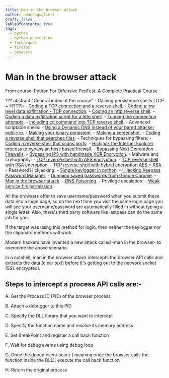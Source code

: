 ```yaml
---
title: Man in the browser attack
author: amandaguglieri
draft: false
TableOfContents: true
tags:
  - python
  - python pentesting
  - techniques
  - firefox
  - browsers
---
```


# Man in the browser attack

From course: [Python For Offensive PenTest: A Complete Practical Course](https://www.udemy.com/course/python-for-offensive-security-practical-course/).

??? abstract "General index of the course"
	- Gaining persistence shells (TCP + HTTP):
		- [Coding a TCP connection and a reverse shell](coding-a-tcp-reverse-shell.md).
		- [Coding a low level data exfiltration  - TCP connection](coding-a-low-level-data-exfiltration-tcp.md).
		- [Coding an http reverse shell](coding-an-http-reverse-shell.md).
		- [Coding a data exfiltration script for a http shell](coding-a-data-exfiltration-script-http-shell.md).
		- [Tunning the connection attempts](tunning-the-connection-attemps.md).
		- [Including cd command into TCP reverse shell](including-cd-command-into-tcp-reverse-shell.md).
	- Advanced scriptable shells:
		- [Using a Dynamic DNS instead of your bared attacker public ip](ddns-aware-shell.md).
		- [Making your binary persistent](making-your-binary-persistent.md). 
		- [Making a screenshot](making-a-screenshot.md). 
		- [Coding a reverse shell that searches files](coding-a-reverse-shell-that-searches-files.md). 
	- Techniques for bypassing filters: 
		- [Coding a reverse shell that scans ports](coding-a-reverse-shell-that-scans-ports.md). 
		- [Hickjack the Internet Explorer process to bypass an host-based firewall](hickjack-internet-explorer-process-to-bypass-an-host-based-firewall.md).
		- [Bypassing Next Generation Firewalls](bypassing-next-generation-firewalls.md).
		- [Bypassing IPS with handmade XOR Encryption](bypassing-ips-with-handmade-xor-encryption.md).
	- Malware and crytography:
		- [TCP reverse shell with AES encryption](tcp-reverse-shell-with-aes-encryption.md).
		- [TCP reverse shell with RSA encryption](tcp-reverse-shell-with-rsa-encryption.md).
		- [TCP reverse shell with hybrid encryption AES + RSA](tcp-reverse-shell-with-hybrid-encryption-rsa-aes.md).
	- Password Hickjacking:
		- [Simple keylogger in python](python-keylogger.md).
		- [Hijacking Keepass Password Manager](hijacking-keepass.md).
		- [Dumping saved passwords from Google Chrome](dumping-chrome-saved-passwords.md).
		- [Man in the browser attack](man-in-the-browser-attack.md).
		- [DNS Poisoning](dns-poisoning.md).
	- Privilege escalation:
		- [Weak service file permission](privilege-escalation.md).


All the browsers offer to save username/password when you submit these data into a login page, so on the next time you visit the same login page you will see your username/password are automatically filled in without typing a single letter. Also, there's third party software like lastpass can do the same job for you.  

If the target was using this method for login, then neither the keylogger nor the clipboard methods will work.  

Modern hackers have invented a new attack called -man in the browser- to overcome the above scenario.

In a nutshell, man in the browser attack intercepts the browser API calls and extracts the data (clear text) before it's getting out to the network socket (SSL encrypted).

## Steps to intercept a process API calls are:- 

A. Get the Process ID (PID) of the browser process 

B. Attach a debugger to this PID 

C. Specify the DLL library that you want to intercept 

D. Specify the function name and resolve its memory  address 

E. Set BreakPoint and register a call back function  

F. Wait for debug events using debug loop 

G. Once the debug event occur ( meaning once the browser  calls the function inside the DLL),  execute the call back function 

H. Return the original process   